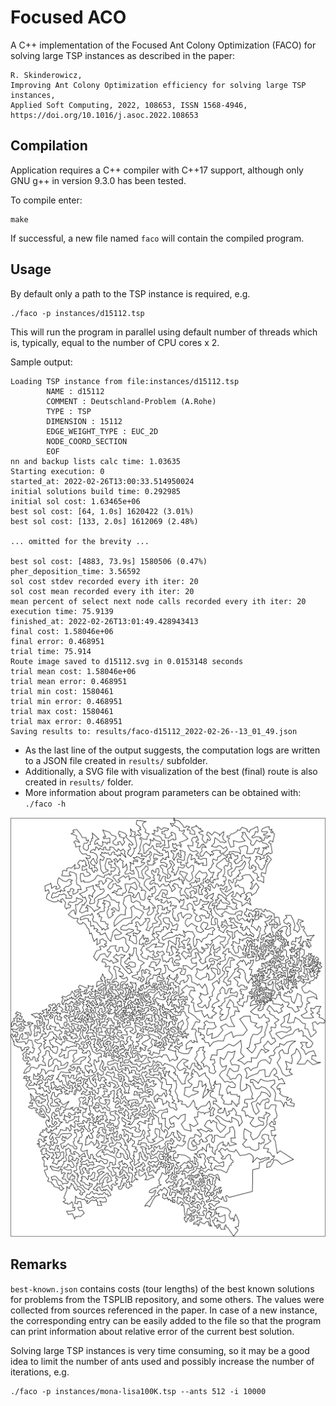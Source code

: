 # Focused ACO

A C++ implementation of the Focused Ant Colony Optimization (FACO) for
solving large TSP instances as described in the paper:

    R. Skinderowicz,
    Improving Ant Colony Optimization efficiency for solving large TSP instances,
    Applied Soft Computing, 2022, 108653, ISSN 1568-4946,
    https://doi.org/10.1016/j.asoc.2022.108653

## Compilation

Application requires a C++ compiler with C++17 support, although only GNU g++
in version 9.3.0 has been tested.

To compile enter:

    make

If successful, a new file named `faco` will contain the compiled program.


## Usage

By default only a path to the TSP instance is required, e.g.

    ./faco -p instances/d15112.tsp

This will run the program in parallel using default number of threads which is,
typically, equal to the number of CPU cores x 2.

Sample output:

    Loading TSP instance from file:instances/d15112.tsp
            NAME : d15112
            COMMENT : Deutschland-Problem (A.Rohe)
            TYPE : TSP
            DIMENSION : 15112
            EDGE_WEIGHT_TYPE : EUC_2D
            NODE_COORD_SECTION
            EOF
    nn and backup lists calc time: 1.03635
    Starting execution: 0
    started_at: 2022-02-26T13:00:33.514950024
    initial solutions build time: 0.292985
    initial sol cost: 1.63465e+06
    best sol cost: [64, 1.0s] 1620422 (3.01%)
    best sol cost: [133, 2.0s] 1612069 (2.48%)

    ... omitted for the brevity ...

    best sol cost: [4883, 73.9s] 1580506 (0.47%)
    pher_deposition_time: 3.56592
    sol cost stdev recorded every ith iter: 20
    sol cost mean recorded every ith iter: 20
    mean percent of select next node calls recorded every ith iter: 20
    execution time: 75.9139
    finished_at: 2022-02-26T13:01:49.428943413
    final cost: 1.58046e+06
    final error: 0.468951
    trial time: 75.914
    Route image saved to d15112.svg in 0.0153148 seconds
    trial mean cost: 1.58046e+06
    trial mean error: 0.468951
    trial min cost: 1580461
    trial min error: 0.468951
    trial max cost: 1580461
    trial max error: 0.468951
    Saving results to: results/faco-d15112_2022-02-26--13_01_49.json

* As the last line of the output suggests, the computation logs are written to
  a JSON file created in `results/` subfolder.
* Additionally, a SVG file with visualization of the best (final) route is also
  created in `results/` folder.
* More information about program parameters can be obtained with: `./faco -h`


![Example visualization of a tour for d15112 TSP instance](d15112.png)

## Remarks

`best-known.json` contains costs (tour lengths) of the best known solutions for
problems from the TSPLIB repository, and some others. The values were collected
from sources referenced in the paper. In case of a new instance, the
corresponding entry can be easily added to the file so that the program can
print information about relative error of the current best solution.

Solving large TSP instances is very time consuming, so it may be a good idea to
limit the number of ants used and possibly increase the number of iterations, e.g.

    ./faco -p instances/mona-lisa100K.tsp --ants 512 -i 10000
